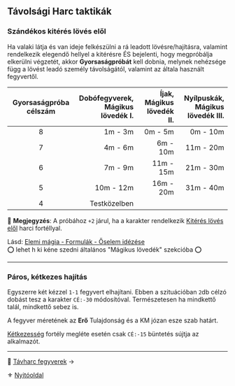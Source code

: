 ## Távolsági Harc taktikák

### Szándékos kitérés lövés elől

Ha valaki látja és van ideje felkészülni a rá leadott lövésre/hajításra, valamint rendelkezik elegendő hellyel a kitérésre ÉS bejelenti, hogy megpróbálja elkerülni végzetét, akkor **Gyorsaságpróbát** kell dobnia, melynek nehézsége függ a lövést leadó személy távolságától, valamint az általa használt fegyvertől.


| Gyorsaságpróba célszám | Dobófegyverek,<br />Mágikus lövedék I. | Íjak,<br />Mágikus lövedék II. | Nyílpuskák,<br />Mágikus lövedék III. |
|:----------------------:| --------------------------------------:| ------------------------------:| -------------------------------------:|
|           8            |                      1m&nbsp;-&nbsp;3m |                        0m - 5m |                              0m - 10m |
|           7            |                                4m - 6m |             6m&nbsp;-&nbsp;10m |                   11m&nbsp;-&nbsp;20m |
|           6            |                      7m&nbsp;-&nbsp;9m |            11m&nbsp;-&nbsp;15m |                   21m&nbsp;-&nbsp;30m |
|           5            |                    10m&nbsp;-&nbsp;12m |            16m&nbsp;-&nbsp;20m |                   31m&nbsp;-&nbsp;40m |
|           4            |                           Testközelben |                                |                                       |

🔆 **Megjegyzés**: A próbához `+2` járul, ha a karakter rendelkezik [Kitérés lövés elől](fortelyok.harci/kiteres_loves_elol.md) harci fortéllyal.

Lásd: [Elemi mágia - Formulák - Őselem idézése](kepzettsegek.arkanumok/elemi_magia.md#őselem-idézése)\
⭕ lehet h ki kéne szedni általános "Mágikus lövedék" szekcióba ⭕


---
### Páros, kétkezes hajítás

Egyszerre két kézzel `1-1` fegyvert elhajítani. Ebben a szituációban `2`db célzó dobást tesz a karakter `CÉ:-30` módosítóval. Természetesen ha mindkettő talál, mindkettő sebez is.

A fegyver méretének az **Erő** Tulajdonság és a KM józan esze szab határt.

[Kétkezesség](fortelyok.harci/ketkezesseg.md) fortély megléte esetén csak `CÉ:-15` büntetés sújtja az alkalmazót.

---

🔗 [Távharc fegyverek](074_tavharc_fegyverek.md) →

⚜️ [Nyitóoldal](start.md)
